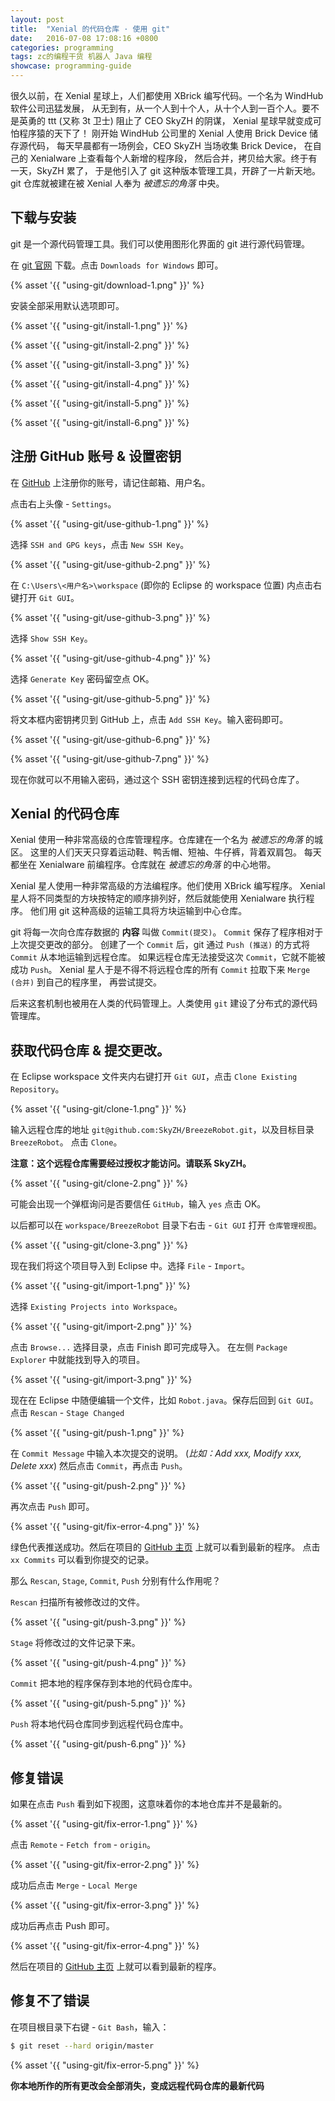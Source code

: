 ```yaml
---
layout: post
title:  "Xenial 的代码仓库 · 使用 git"
date:   2016-07-08 17:08:16 +0800
categories: programming
tags: zc的编程干货 机器人 Java 编程
showcase: programming-guide
---
```


很久以前，在 Xenial 星球上，人们都使用 XBrick 编写代码。一个名为 WindHub 软件公司迅猛发展，
从无到有，从一个人到十个人，从十个人到一百个人。要不是英勇的 ttt (又称 3t 卫士) 阻止了 CEO SkyZH 的阴谋，
Xenial 星球早就变成可怕程序猿的天下了！
刚开始 WindHub 公司里的 Xenial 人使用 Brick Device 储存源代码，
每天早晨都有一场例会，CEO SkyZH 当场收集 Brick Device，
在自己的 Xenialware 上查看每个人新增的程序段，
然后合并，拷贝给大家。终于有一天，SkyZH 累了，
于是他引入了 git 这种版本管理工具，开辟了一片新天地。
git 仓库就被建在被 Xenial 人奉为 *被遗忘的角落* 中央。

## 下载与安装

git 是一个源代码管理工具。我们可以使用图形化界面的 git 进行源代码管理。

在 [git 官网](https://git-scm.com/) 下载。点击 `Downloads for Windows` 即可。

{% asset '{{ "using-git/download-1.png" }}' %}

安装全部采用默认选项即可。

{% asset '{{ "using-git/install-1.png" }}' %}

{% asset '{{ "using-git/install-2.png" }}' %}

{% asset '{{ "using-git/install-3.png" }}' %}

{% asset '{{ "using-git/install-4.png" }}' %}

{% asset '{{ "using-git/install-5.png" }}' %}

{% asset '{{ "using-git/install-6.png" }}' %}

## 注册 GitHub 账号 & 设置密钥

在 [GitHub](https://github.com) 上注册你的账号，请记住邮箱、用户名。

点击右上头像 - `Settings`。

{% asset '{{ "using-git/use-github-1.png" }}' %}

选择 `SSH and GPG keys`，点击 `New SSH Key`。

{% asset '{{ "using-git/use-github-2.png" }}' %}

在 `C:\Users\<用户名>\workspace` (即你的 Eclipse 的 workspace 位置) 内点击右键打开 `Git GUI`。

{% asset '{{ "using-git/use-github-3.png" }}' %}

选择 `Show SSH Key`。

{% asset '{{ "using-git/use-github-4.png" }}' %}

选择 `Generate Key` 密码留空点 OK。

{% asset '{{ "using-git/use-github-5.png" }}' %}

将文本框内密钥拷贝到 GitHub 上，点击 `Add SSH Key`。输入密码即可。

{% asset '{{ "using-git/use-github-6.png" }}' %}

{% asset '{{ "using-git/use-github-7.png" }}' %}

现在你就可以不用输入密码，通过这个 SSH 密钥连接到远程的代码仓库了。

## Xenial 的代码仓库

Xenial 使用一种非常高级的仓库管理程序。仓库建在一个名为 *被遗忘的角落* 的城区。
这里的人们天天只穿着运动鞋、鸭舌帽、短袖、牛仔裤，背着双肩包。
每天都坐在 Xenialware 前编程序。仓库就在 *被遗忘的角落* 的中心地带。

Xenial 星人使用一种非常高级的方法编程序。他们使用 XBrick 编写程序。
Xenial 星人将不同类型的方块按特定的顺序排列好，然后就能使用 Xenialware 执行程序。
他们用 git 这种高级的运输工具将方块运输到中心仓库。

git 将每一次向仓库存数据的 **内容** 叫做 `Commit(提交)`。
`Commit` 保存了程序相对于上次提交更改的部分。
创建了一个 `Commit` 后，git 通过 `Push (推送)` 的方式将 `Commit` 从本地运输到远程仓库。
如果远程仓库无法接受这次 `Commit`，它就不能被成功 `Push`。
Xenial 星人于是不得不将远程仓库的所有 `Commit` 拉取下来 `Merge (合并)` 到自己的程序里，
再尝试提交。

后来这套机制也被用在人类的代码管理上。人类使用 `git` 建设了分布式的源代码管理库。

## 获取代码仓库 & 提交更改。

在 Eclipse workspace 文件夹内右键打开 `Git GUI`，点击 `Clone Existing Repository`。

{% asset '{{ "using-git/clone-1.png" }}' %}

输入远程仓库的地址 `git@github.com:SkyZH/BreezeRobot.git`，以及目标目录 `BreezeRobot`。
点击 `Clone`。

**注意：这个远程仓库需要经过授权才能访问。请联系 SkyZH。**

{% asset '{{ "using-git/clone-2.png" }}' %}

可能会出现一个弹框询问是否要信任 `GitHub`，输入 `yes` 点击 OK。

以后都可以在 `workspace/BreezeRobot` 目录下右击 - `Git GUI` 打开 `仓库管理视图`。

{% asset '{{ "using-git/clone-3.png" }}' %}

现在我们将这个项目导入到 Eclipse 中。选择 `File` - `Import`。

{% asset '{{ "using-git/import-1.png" }}' %}

选择 `Existing Projects into Workspace`。

{% asset '{{ "using-git/import-2.png" }}' %}

点击 `Browse...` 选择目录，点击 Finish 即可完成导入。
在左侧 `Package Explorer` 中就能找到导入的项目。

{% asset '{{ "using-git/import-3.png" }}' %}

现在在 Eclipse 中随便编辑一个文件，比如 `Robot.java`。保存后回到 `Git GUI`。
点击 `Rescan` - `Stage Changed`

{% asset '{{ "using-git/push-1.png" }}' %}

在 `Commit Message` 中输入本次提交的说明。 (*比如：Add xxx, Modify xxx, Delete xxx*)
然后点击 `Commit`，再点击 `Push`。

{% asset '{{ "using-git/push-2.png" }}' %}

再次点击 `Push` 即可。

{% asset '{{ "using-git/fix-error-4.png" }}' %}

绿色代表推送成功。然后在项目的 [GitHub 主页](https://github.com/SkyZH/BreezeRobot/) 上就可以看到最新的程序。
点击 `xx Commits` 可以看到你提交的记录。

那么 `Rescan`, `Stage`, `Commit`, `Push` 分别有什么作用呢？

`Rescan` 扫描所有被修改过的文件。

{% asset '{{ "using-git/push-3.png" }}' %}

`Stage` 将修改过的文件记录下来。

{% asset '{{ "using-git/push-4.png" }}' %}

`Commit` 把本地的程序保存到本地的代码仓库中。

{% asset '{{ "using-git/push-5.png" }}' %}

`Push` 将本地代码仓库同步到远程代码仓库中。

{% asset '{{ "using-git/push-6.png" }}' %}

## 修复错误

如果在点击 `Push` 看到如下视图，这意味着你的本地仓库并不是最新的。

{% asset '{{ "using-git/fix-error-1.png" }}' %}

点击 `Remote` - `Fetch from` - `origin`。

{% asset '{{ "using-git/fix-error-2.png" }}' %}

成功后点击 `Merge` - `Local Merge`

{% asset '{{ "using-git/fix-error-3.png" }}' %}

成功后再点击 Push 即可。

{% asset '{{ "using-git/fix-error-4.png" }}' %}

然后在项目的 [GitHub 主页](https://github.com/SkyZH/BreezeRobot/) 上就可以看到最新的程序。

## 修复不了错误

在项目根目录下右键 - `Git Bash`，输入：

```bash
$ git reset --hard origin/master
```

{% asset '{{ "using-git/fix-error-5.png" }}' %}

**你本地所作的所有更改会全部消失，变成远程代码仓库的最新代码**
